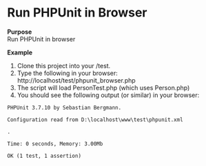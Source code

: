 Run PHPUnit in Browser
======================

**Purpose**<br />
Run PHPUnit in browser

**Example**<br />

1. Clone this project into your <webroot>/test.
2. Type the following in your browser: http://localhost/test/phpunit_browser.php
3. The script will load PersonTest.php (which uses Person.php)
4. You should see the following output (or similar) in your browser:

```
PHPUnit 3.7.10 by Sebastian Bergmann.

Configuration read from D:\localhost\www\test\phpunit.xml

.

Time: 0 seconds, Memory: 3.00Mb

OK (1 test, 1 assertion)
```
